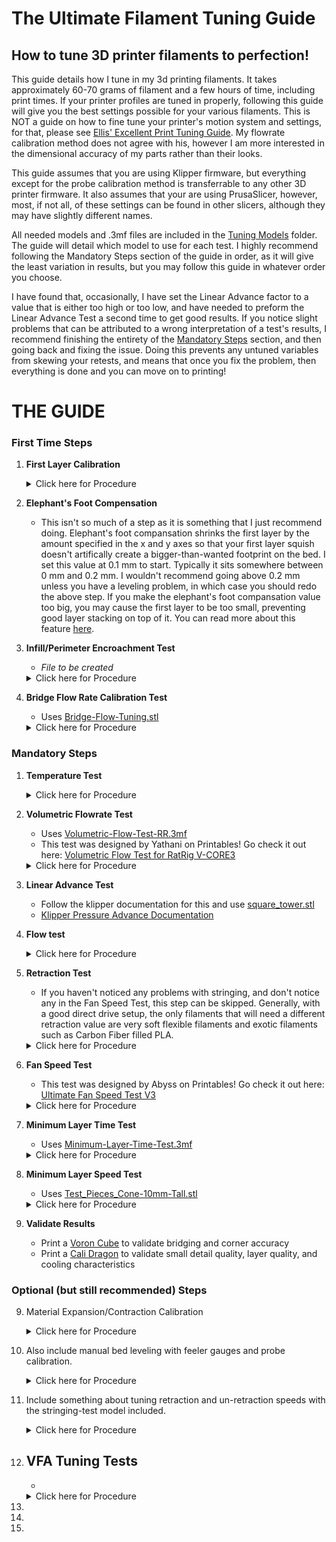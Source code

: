 # The Ultimate Filament Tuning Guide

## How to tune 3D printer filaments to perfection!

This guide details how I tune in my 3d printing filaments. It takes approximately 60-70 grams of filament and a few hours of time, including print times. If your printer profiles are tuned in properly, following this guide will give you the best settings possible for your various filaments. This is NOT a guide on how to fine tune your printer's motion system and settings, for that, please see [Ellis' Excellent Print Tuning Guide](https://ellis3dp.com/Print-Tuning-Guide/). My flowrate calibration method does not agree with his, however I am more interested in the dimensional accuracy of my parts rather than their looks.

This guide assumes that you are using Klipper firmware, but everything except for the probe calibration method is transferrable to any other 3D printer firmware. It also assumes that your are using PrusaSlicer, however, most, if not all, of these settings can be found in other slicers, although they may have slightly different names.

All needed models and .3mf files are included in the [Tuning Models](Tuning-Models) folder. The guide will detail which model to use for each test. I highly recommend following the Mandatory Steps section of the guide in order, as it will give the least variation in results, but you may follow this guide in whatever order you choose.

I have found that, occasionally, I have set the Linear Advance factor to a value that is either too high or too low, and have needed to preform the Linear Advance Test a second time to get good results. If you notice slight problems that can be attributed to a wrong interpretation of a test's results, I recommend finishing the entirety of the [Mandatory Steps](https://github.com/Sgail7/The-Ultimate-Filament-Tuning-Guide#mandatory-steps) section, and then going back and fixing the issue. Doing this prevents any untuned variables from skewing your retests, and means that once you fix the problem, then everything is done and you can move on to printing!

# THE GUIDE

### First Time Steps

1. **First Layer Calibration**
    <details>

    <summary>Click here for Procedure</summary>

    If using an automatic bed probe, first follow the klipper docs for [Probe Calibration](https://www.klipper3d.org/Probe_Calibrate.html).

    If your printer has bed leveling springs, run the `BED_SCREWS_ADJUST` command and use either a 0.10 mm feeler gauge or a sheet of A4 paper to adjust the bed to be in parallel with the gantry.

    The above have been completed, make a cube in your slicer. Scale it to approximately half of the total size of your bed, then unlock the scaling and change the z height to be equal to the height of your first layer. Run the print while sitting infront of your printer. As the print progresses, use the babystepping feature found in your web interface to iteratively raise or lower the bed until your layer lines look perfect. Once you reach a point you are happy with you can either let the print complete or cancel the print. Pull the layer of filament off of the bed and inspect the underside to make sure that your final adjustment is correct. Run `Z_OFFSET_APPLY_PROBE` then `SAVE_CONFIG` to save your new z-offset.

    </details>

2. **Elephant's Foot Compensation**
    - This isn't so much of a step as it is something that I just recommend doing. Elephant's foot compansation shrinks the first layer by the amount specified in the x and y axes so that your first layer squish doesn't artifically create a bigger-than-wanted footprint on the bed. I set this value at 0.1 mm to start. Typically it sits somewhere between 0 mm and 0.2 mm. I wouldn't recommend going above 0.2 mm unless you have a leveling problem, in which case you should redo the above step. If you make the elephant's foot compansation value too big, you may cause the first layer to be too small, preventing good layer stacking on top of it. You can read more about this feature [here](https://help.prusa3d.com/article/elephant-foot-compensation_114487).
    
3. **Infill/Perimeter Encroachment Test**
    - *File to be created*
    <details>

    <summary>Click here for Procedure</summary>

    Import {file} into your slicer. Make sure that there is at least two layers of infill between the top and bottom solid layers. Print out the file and check for gaps and pin holes at the edge of the top layer. The best value for your Infill/Perimeter overlap is where these gaps and holes disappear, but there is not over extrusion in the corners of the cube.

    Pictures will come :)

    **Note**: Bigger nozzles usually have more difficulty closing these gaps. I recommend checking [this section of ellis' print tuning guide](https://ellis3dp.com/Print-Tuning-Guide/articles/infill_perimeter_overlap.html) for more solutions.

    </details>
    
4. **Bridge Flow Rate Calibration Test**
    - Uses [Bridge-Flow-Tuning.stl](Tuning-Models/Bridge-Flow-Tuning.stl)
    <details>

    <summary>Click here for Procedure</summary>

    This calibration should only be done after you have calibrated your fan speed and have figured out what a good bridging speed for your printer is. Make sure that your bridging still suffers even on 100% fan speed before using this feature. If you are satisfied with the bridging performance and dimensional accuracy of holes, skip this step, otherwise do the following.

    Import [Bridge-Flow-Tuning.stl](Tuning-Models/Bridge-Flow-Tuning.stl) into your slicer. Simply print the file as is for a control test. You should see a result that looks like this:

    Picture to come :)

    Decrease your bridge flow rate by 0.1 until you no longer have this drop of filament.

    Slicer picture to come

    Your final result should look something like this:

    Another picture to come

    **Note**: You will have to test this for every layer height profile that you have for your printer. Since different volumetric amounts are output at different layer heights, the amount of bridge flow rate reduction needed will vary. Generally, more is needed for larger layer heights, and less is needed for smaller layer heights. You are trying to get away with as little flow reduction as possible. Going too low on the multiplier may cause poor support for the layers on top of it or, in extreme cases, a breaking of the filament flow, causing the bridge to fail entriely (you will have to really try to do this).

    </details>

### Mandatory Steps

1. **Temperature Test**
    <details>

    <summary>Click here for Procedure</summary>

    Set Hotend 10 C below the lowest recommended temperature on the spool. Unlatch extruder and set hotend to 10 C higher than the highest recommended temperature on the spool. Start slowly pushing filament by hand through the hotend at the same time, keeping as near constant pressure as possible. Watch the temperature as you push the filament, you should notice that the filament gets noticably easier to push as the temperature hits certain numbers. Once the hotend has gotten up to the final temperature, choose which of those temperatures that it got easier to push at to use. Generally, the best temperature is somewhere in the middle of the recommended temperatures on a standard 0.4mm brass nozzle, however, this is not a steadfast rule. Hardened steel nozzles tend to need to run about 10-15 C hotter than brass.

    </details>

2. **Volumetric Flowrate Test**
    - Uses [Volumetric-Flow-Test-RR.3mf](Tuning-Models/Volumetric-Flow-Test-RR.3mf)
    - This test was designed by Yathani on Printables! Go check it out here: [Volumetric Flow Test for RatRig V-CORE3](https://www.printables.com/model/328223-volumetric-flow-test-for-ratrig-v-core3)

    <details>

    <summary>Click here for Procedure</summary>


    Import the file into PrusaSlicer, making sure to select "Import 3D models only". Turn on Spiral Vase mode as well. 

    ![3MF](Example_Pictures/Step-2/Import_3MF.png)

    This test works by increasing your printer's feedrate by 100% every 5 mm in z-height. For a standard flow hotend, you'll want to step up in 2 mm<sup>3</sup>/s increments; for high-flow hotends, you'll want to step up 2-5 mm<sup>3</sup>/s increments, depending on the advertised maximum flowrate of your hotend. The final volumetric flowrate will be 12 times the starting flowrate.

    Volumetric flow rate can be calculated as $`VFR=Layer height*Layer width*Layer Speed`$. Because layer height and layer width stay constant during a print, we want to change the layer speed of the external perimeters to control the volumtric flowrate of the test. Rearranging the equation, and using 2 mm<sup>3</sup>/s as the target volumtric flow rate, we can find our needed external perimeter speed for this print.

    $$Layer Speed=2/(Layer width*Layer height)$$

    Using a 0.4mm layer width with a 0.2mm layer height as an example, we obtain this answer

    $$Layer Speed=2/(0.4*0.2)$$

    $$Layer Speed=25mm/s$$

    Set your external perimeter speed to the value you obtain, and run the print. If you feel that the final volumetric flow rate is far past the limit of your hotend, you can scale the model in only z-height in PrusaSlicer to obtain a lower final volumetric flow rate.

    ![External-Perimeter-Location](Example_Pictures/Step-2/External_Perimeter_Speed_Location.png)

    Once this test is completed and your printer is cooled, I highely recommend either restarting the printer, or, if using Klipper, issuing a `FIRMWARE_RESTART` command. The increased feedrate is not reset at the end of the print, **YOU WILL FORGET AND IT MAY CAUSE DAMAGE TO YOUR PRINTER**.

    </details>

3. **Linear Advance Test**
    - Follow the klipper documentation for this and use [square_tower.stl](Tuning-Models/square_tower.stl)
    - [Klipper Pressure Advance Documentation](https://www.klipper3d.org/Pressure_Advance.html)

4. **Flow test**

    <details>

    <summary>Click here for Procedure</summary>
    Create a 25mmx25mmx25mm cube in your slicer. Set your slicer to vase mode, and take note of your external perimeter line width. You should be printing an object similar to the following.
    
    ![Flowtest-Example](Example_Pictures/Step-4/Flowrate_Test.png)

    Allow the cube to cool before removing it from the buildplate, then take a pair of calipers and measure the thickness of each wall. I only recommend putting the calipers, at maximum, ~2mm down the sides of the cube to prevent excessive variation from layer wobble. Take the average of your measurements, then divide your line width by that average. This will give the correct flowrate for the tested filament.

    Example: Line width is set to 0.45mm. The cube's walls are found to have a line widths of 0.45, 0.47, 0.48, and 0.46, respectively. The average of those line widths is equal to:

    $$Average=(0.45+0.47+0.48+0.46)/4$$

    $$Average=0.465mm$$

    To find the needed flowrate multiplier, divide the original line width by the found average:

    $$Flowrate=0.45/0.465$$

    $$Flowrate=~0.968$$

    This would be the new flowrate multiplier for your filament. If you notice underextrusion issues in your prints, try increasing your multiplier by 0.01.

    ![Flowrate-Location](Example_Pictures/Step-4/Extrusion_Multiplier_Location.png)

    - +-2% flow rate is negligible due to variation of filament diameter. In other words, if your result returns a number between 0.98 and 1.02, don't change your flow rate, it will cause more problems than it will solve.

    </details>

5. **Retraction Test**
    - If you haven't noticed any problems with stringing, and don't notice any in the Fan Speed Test, this step can be skipped. Generally, with a good direct drive setup, the only filaments that will need a different retraction value are very soft flexible filaments and exotic filaments such as Carbon Fiber filled PLA.

    <details>

    <summary>Click here for Procedure</summary>

    Take the config that you have been using so far, and export it from PrusaSlicer. 
    
    ![Config-Export](Example_Pictures/Step-5/Export_Config.png)
    
    Import it into SuperSlicer and save it. Now, use the built in Retraction Calibration that SuperSlicer has to determine the retraction needed for your particular filament. Read through the prompt that appears when you set up the test, it will tell you everything that you need to know to preform it.

    ![SuperSlicer-Retraction-Test](Example_Pictures/Step-5/Extruder_Retraction_SuperSlicer.png)

    </details>

6. **Fan Speed Test**

    - This test was designed by Abyss on Printables! Go check it out here: [Ultimate Fan Speed Test V3](https://www.printables.com/model/200347-ultimate-fan-speed-test-v3)

    <details>

    <summary>Click here for Procedure</summary>

    - Import [Ultimate_Fan_Test_v3_ABYSS.stl](Tuning-Models/Ultimate_Fan_Test_v3_ABYSS.stl) into your slicer. Use a 0.2mm layer height and change your cooling settings to the following.
    
    ![Fan_Speed_Settings](Example_Pictures/Step-6/Fan_Test_Settings.webp)
    
    This will cause your fan to spin progressively faster as the model is printed, starting at 0% fan speed and ending at 100% fan speed. When the model is finished, take a look at each marked bar and the area above it. Choose the lowest fan speed that gives good results as your minimum fan speed. Generally, no curling and decent looking bridges are the best things to look for for this setting. Then look at the bridging sections and choose the one that looks the best to you, that is your bridging fan speed. Set your maximum fan speed to somewhere between these two values. Be careful of setting it too high as strong cooling setups will decrease layer adhesion if run too fast when not needed.

    </details>

7. **Minimum Layer Time Test**
    - Uses [Minimum-Layer-Time-Test.3mf](Tuning-Models/Minimum-Layer-Time-Test.3mf)

    <details>

    <summary>Click here for Procedure</summary>
    - Set your minimum layer time to 5 to start, and print this model. If there is curling on the walls, increase the time by two seconds until there isn't curling anymore. The setting where there isn't anymore curling is your new minimum layer time setting.

    </details>

8. **Minimum Layer Speed Test**
    - Uses [Test_Pieces_Cone-10mm-Tall.stl](Tuning-Models/Test_Pieces_Cone-10mm-Tall.stl)

    <details>

    <summary>Click here for Procedure</summary>
    - Set your minimum layer speed to 15mm/s. Print out this file. If the plastic looks excessively melted, lower the speed by 3 mm/s. The upper 5 mm or so of this model will never look perfect as it is unresonable to expect that kind of accuracy from a 0.4mm nozzle. Once you find a speed that you are happy with, save it. Be careful of going too low in speed, as it will cause problems to creep back in. If the nozzle is moving too slowly, it sits above one spot for too long, reheating the filament and causing the same issues as running too fast.

    </details>

9. **Validate Results**
    - Print a [Voron Cube](Tuning-Models/Voron_Design_Cube_v7.stl) to validate bridging and corner accuracy
    - Print a [Cali Dragon](Tuning-Models/Cali-Dragon_v1.stl) to validate small detail quality, layer quality, and cooling characteristics

### Optional (but still recommended) Steps

9. Material Expansion/Contraction Calibration
    <details>

    <summary>Click here for Procedure</summary>



    </details>
    
10. Also include manual bed leveling with feeler gauges and probe calibration.
    <details>

    <summary>Click here for Procedure</summary>



    </details>
    
11. Include something about tuning retraction and un-retraction speeds with the stringing-test model included.
    <details>

    <summary>Click here for Procedure</summary>



    </details>
    
12. VFA Tuning Tests
    - 
    - 
    <details>

    <summary>Click here for Procedure</summary>



    </details>
    
13. 
14. 
15. 